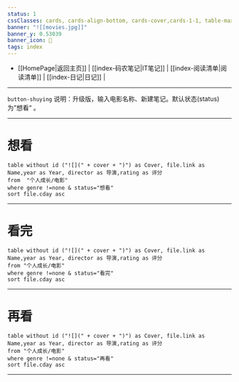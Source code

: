 ```yaml
---
status: 1
cssClasses: cards, cards-align-bottom, cards-cover,cards-1-1, table-max,cards-cols-8
banner: "![[movies.jpg]]"
banner_y: 0.53039
banner_icon: 🎥
tags: index
---
```


- [[HomePage|返回主页]] | [[index-码农笔记|IT笔记]] | [[index-阅读清单|阅读清单]] | [[index-日记|日记]] |

---

`button-shuying`  说明：升级版，输入电影名称、新建笔记。默认状态(status) 为”想看“ 。

---

#  想看

```dataview
table without id ("![](" + cover + ")") as Cover, file.link as Name,year as Year, director as 导演,rating as 评分
from  "个人成长/电影"
where genre !=none & status="想看" 
sort file.cday asc 

```
---

#  看完

```dataview
table without id ("![](" + cover + ")") as Cover, file.link as Name,year as Year, director as 导演,rating as 评分
from "个人成长/电影"
where genre !=none & status="看完" 
sort file.cday asc 

```
---

# 再看

```dataview
table without id ("![](" + cover + ")") as Cover, file.link as Name,year as Year, director as 导演,rating as 评分
from "个人成长/电影"
where genre !=none & status="再看" 
sort file.cday asc 

```
---
